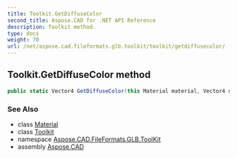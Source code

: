 ```yaml
---
title: Toolkit.GetDiffuseColor
second_title: Aspose.CAD for .NET API Reference
description: Toolkit method. 
type: docs
weight: 70
url: /net/aspose.cad.fileformats.glb.toolkit/toolkit/getdiffusecolor/
---
```

## Toolkit.GetDiffuseColor method

```csharp
public static Vector4 GetDiffuseColor(this Material material, Vector4 defaultColor)
```

### See Also

* class [Material](../../../aspose.cad.fileformats.glb/material/)
* class [Toolkit](../)
* namespace [Aspose.CAD.FileFormats.GLB.ToolKit](../../../aspose.cad.fileformats.glb.toolkit/)
* assembly [Aspose.CAD](../../../)


